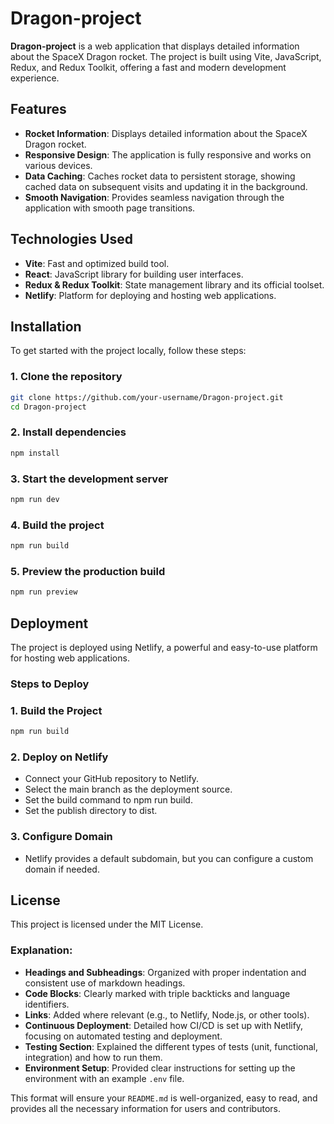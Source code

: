 # Dragon-project

**Dragon-project** is a web application that displays detailed information about
the SpaceX Dragon rocket. The project is built using Vite, JavaScript, Redux,
and Redux Toolkit, offering a fast and modern development experience.

## Features

- **Rocket Information**: Displays detailed information about the SpaceX Dragon
  rocket.
- **Responsive Design**: The application is fully responsive and works on
  various devices.
- **Data Caching**: Caches rocket data to persistent storage, showing cached
  data on subsequent visits and updating it in the background.
- **Smooth Navigation**: Provides seamless navigation through the application
  with smooth page transitions.

## Technologies Used

- **Vite**: Fast and optimized build tool.
- **React**: JavaScript library for building user interfaces.
- **Redux & Redux Toolkit**: State management library and its official toolset.
- **Netlify**: Platform for deploying and hosting web applications.

## Installation

To get started with the project locally, follow these steps:

### 1. Clone the repository

```bash
git clone https://github.com/your-username/Dragon-project.git
cd Dragon-project
```

### 2. Install dependencies

```bash
npm install
```

### 3. Start the development server

```bash
npm run dev
```

### 4. Build the project

```bash
npm run build
```

### 5. Preview the production build

```bash
npm run preview
```

## Deployment

The project is deployed using Netlify, a powerful and easy-to-use platform for
hosting web applications.

### Steps to Deploy

### 1. Build the Project

```bash
npm run build
```

### 2. Deploy on Netlify

- Connect your GitHub repository to Netlify.
- Select the main branch as the deployment source.
- Set the build command to npm run build.
- Set the publish directory to dist.

### 3. Configure Domain

- Netlify provides a default subdomain, but you can configure a custom domain if
  needed.

## License

This project is licensed under the MIT License.

### Explanation:

- **Headings and Subheadings**: Organized with proper indentation and consistent
  use of markdown headings.
- **Code Blocks**: Clearly marked with triple backticks and language
  identifiers.
- **Links**: Added where relevant (e.g., to Netlify, Node.js, or other tools).
- **Continuous Deployment**: Detailed how CI/CD is set up with Netlify, focusing
  on automated testing and deployment.
- **Testing Section**: Explained the different types of tests (unit, functional,
  integration) and how to run them.
- **Environment Setup**: Provided clear instructions for setting up the
  environment with an example `.env` file.

This format will ensure your `README.md` is well-organized, easy to read, and
provides all the necessary information for users and contributors.
